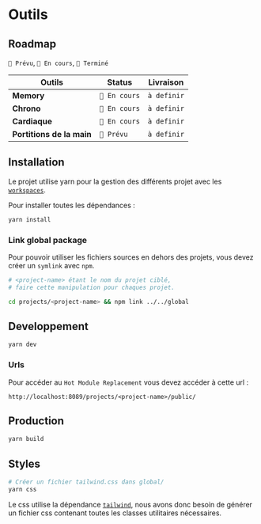 # Outils

## Roadmap

`🎯 Prévu`, `🚧 En cours`, `🎉 Terminé`

| Outils                    | Status       | Livraison   |
| ------------------------- | ------------ | ----------- |
| **Memory**                | `🚧 En cours` | `à definir` |
| **Chrono**                | `🚧 En cours` | `à definir` |
| **Cardiaque**             | `🚧 En cours` | `à definir` |
| **Portitions de la main** | `🎯 Prévu`    | `à definir` |

## Installation

Le projet utilise yarn pour la gestion des différents projet avec les [`workspaces`](https://classic.yarnpkg.com/en/docs/workspaces/).

Pour installer toutes les dépendances :

```bash
yarn install
```

### Link global package

Pour pouvoir utiliser les fichiers sources en dehors des projets, vous devez créer un `symlink` avec `npm`.

```bash
# <project-name> étant le nom du projet ciblé,
# faire cette manipulation pour chaques projet.

cd projects/<project-name> && npm link ../../global
```



## Developpement

```bash
yarn dev
```

### Urls

Pour accéder au `Hot Module Replacement` vous devez accéder à cette url :

`http://localhost:8089/projects/<project-name>/public/`

## Production

```bash
yarn build
```

## Styles

```bash
# Créer un fichier tailwind.css dans global/
yarn css
```

Le css utilise la dépendance [`tailwind`](https://tailwindcss.com/), nous avons donc besoin de générer un fichier css contenant toutes les classes utilitaires nécessaires.